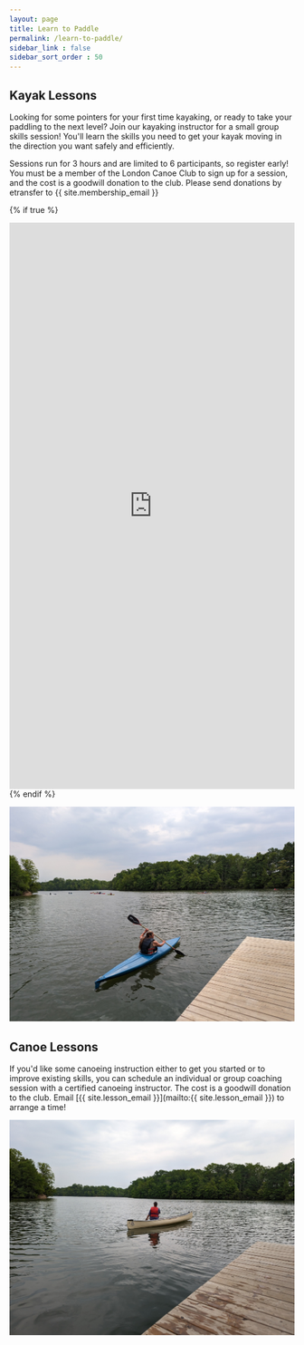 ```yaml
---
layout: page
title: Learn to Paddle
permalink: /learn-to-paddle/
sidebar_link : false
sidebar_sort_order : 50
---
```


## Kayak Lessons
Looking for some pointers for your first time kayaking, or ready to take 
your paddling to the next level? Join our kayaking instructor for a small 
group skills session! You'll learn the skills you need to get your kayak 
moving in the direction you want safely and efficiently.



Sessions run for 3 hours and are limited to 6 participants, so register early! 
You must be a member of the London Canoe Club to sign up for a session, and 
the cost is a goodwill donation to the club. Please send donations by 
etransfer to {{ site.membership_email }}


{% if true %}
<div style="position:relative;overflow:hidden;width:100%;height:500px;padding-top:500px"><iframe title='Donation form powered by Zeffy' style='position: absolute; border: 0; top:0;left:0;bottom:0;right:0;width:100%;height:100%' src='https://www.zeffy.com/en-CA/embed/ticketing/ca0c702b-8b4e-48e8-919f-5d9c86791093' allowpaymentrequest allowTransparency="true"></iframe></div>
{% endif %}

![A canoe club member paddling a blue kayak](/images/blue_kayak.jpg)

## Canoe Lessons
If you'd like some canoeing instruction either to get you started or to 
improve existing skills, you can schedule an individual or group coaching 
session with a certified canoeing instructor. The cost is a goodwill donation 
to the club. Email [{{ site.lesson_email }}](mailto:{{ site.lesson_email }}) 
to arrange a time!

![A canoe club member paddling a white canoe](/images/canoe_in_water.jpg)
